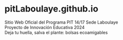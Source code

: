 # pitLaboulaye.github.io
Sitio Web Oficial del Programa PIT 14/17 Sede Laboulaye </br>
Proyecto de Innovación Educativa 2024 </br>
Deja tu huella, salva el plante: bolsas ecoamigables </br>
